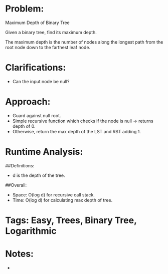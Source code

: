 # Problem:
  Maximum Depth of Binary Tree
  
  Given a binary tree, find its maximum depth.

  The maximum depth is the number of nodes along the longest path from the root node down to the farthest leaf node.
  
# Clarifications:
  - Can the input node be null?

# Approach:
  - Guard against null root.
  - Simple recursive function which checks if the node is null -> returns depth of 0.
  - Otherwise, return the max depth of the LST and RST adding 1.

# Runtime Analysis:
##Definitions:
  - d is the depth of the tree.

##Overall:
  - Space: O(log d) for recursive call stack.
  - Time: O(log d) for calculating max depth of tree.

# Tags: Easy, Trees, Binary Tree, Logarithmic

# Notes:
  - 